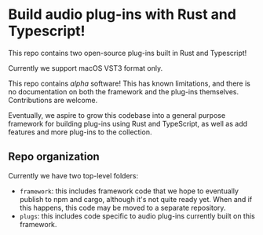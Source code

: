 # Build audio plug-ins with Rust and Typescript!

This repo contains two open-source plug-ins built in Rust and Typescript!

Currently we support macOS VST3 format only.

This repo contains _alpha_ software! This has known limitations, and there is no documentation on both the framework and the plug-ins themselves. Contributions are welcome.

Eventually, we aspire to grow this codebase into a general purpose framework for building plug-ins using Rust and TypeScript, as well as add features and more plug-ins to the collection.

## Repo organization

Currently we have two top-level folders:


 - `framework`: this includes framework code that we hope to eventually publish to npm and cargo, although it's not quite ready yet. When and if this happens, this code may be moved to a separate repository.
 - `plugs`: this includes code specific to audio plug-ins currently built on this framework.